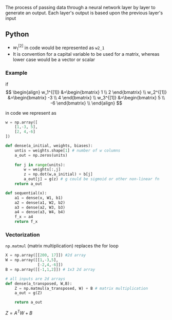 The process of passing data through a neural network layer by layer to generate an output. Each layer's output is based upon the previous layer's input

## Python
- $w_1^{[2]}$ in code would be represented as `w2_1`
- It is convention for a capital variable to be used for a matrix, whereas lower case would be a vector or scalar

### Example
if 
$$
\begin{align}
w_1^{[1]} &=\begin{bmatrix} 1 \\ 2 \end{bmatrix} \\
w_2^{[1]} &=\begin{bmatrix} -3 \\ 4 \end{bmatrix} \\
w_3^{[1]} &=\begin{bmatrix} 5 \\ -6 \end{bmatrix} \\
\end{align}
$$

in code we represent as 
```python
w = np.array([
	[1,-3, 5],
	[2, 4,-6]
])
```

```python
def dense(a_initial, weights, biases):
	untis = weights.shape[1] # number of w columns
	a_out = np.zeros(units)
	
	for j in range(units):
		w = weights[:,j]
		z = np.dot(w,a_initial) + b[j]
		a_out[j] = g(z) # g could be sigmoid or other non-linear fn
	return a_out
```

```python
def sequential(x):
	a1 = dense(x, W1, b1)
	a2 = dense(a1, W2, b2)
	a3 = dense(a2, W3, b3)
	a4 = dense(a3, W4, b4)
	f_x = a4
	return f_x
```

### Vectorization 
`np.matmul` (matrix multiplication) replaces the for loop
```python
X = np.array([[200, 17]]) #2d array
W = np.array([[1,-3,5],
			  [-2,4,-6]])
B = np.array([[-1,1,2]]) # 1x3 2d array

# all inputs are 2d arrays
def dense(a_transposed, W,B):
	Z = np.matmul(a_transposed, W) + B # matrix multiplication
	a_out = g(Z)

	return a_out
```

$Z = A^TW + B$
